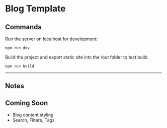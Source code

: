 # Blog Template

## Commands

Run the server on localhost for development:
```
npm run dev
```

Build the project and export static site into the /out folder to test build:
```
npm run build
```

---

## Notes


## Coming Soon

- Blog content styling
- Search, Filters, Tags